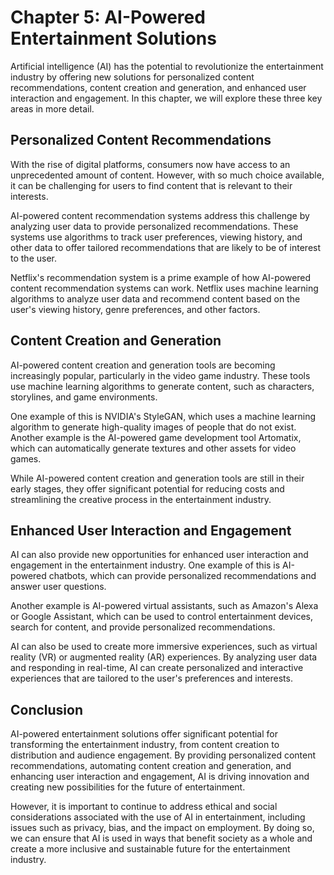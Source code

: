Chapter 5: AI-Powered Entertainment Solutions
=============================================

Artificial intelligence (AI) has the potential to revolutionize the entertainment industry by offering new solutions for personalized content recommendations, content creation and generation, and enhanced user interaction and engagement. In this chapter, we will explore these three key areas in more detail.

Personalized Content Recommendations
------------------------------------

With the rise of digital platforms, consumers now have access to an unprecedented amount of content. However, with so much choice available, it can be challenging for users to find content that is relevant to their interests.

AI-powered content recommendation systems address this challenge by analyzing user data to provide personalized recommendations. These systems use algorithms to track user preferences, viewing history, and other data to offer tailored recommendations that are likely to be of interest to the user.

Netflix's recommendation system is a prime example of how AI-powered content recommendation systems can work. Netflix uses machine learning algorithms to analyze user data and recommend content based on the user's viewing history, genre preferences, and other factors.

Content Creation and Generation
-------------------------------

AI-powered content creation and generation tools are becoming increasingly popular, particularly in the video game industry. These tools use machine learning algorithms to generate content, such as characters, storylines, and game environments.

One example of this is NVIDIA's StyleGAN, which uses a machine learning algorithm to generate high-quality images of people that do not exist. Another example is the AI-powered game development tool Artomatix, which can automatically generate textures and other assets for video games.

While AI-powered content creation and generation tools are still in their early stages, they offer significant potential for reducing costs and streamlining the creative process in the entertainment industry.

Enhanced User Interaction and Engagement
----------------------------------------

AI can also provide new opportunities for enhanced user interaction and engagement in the entertainment industry. One example of this is AI-powered chatbots, which can provide personalized recommendations and answer user questions.

Another example is AI-powered virtual assistants, such as Amazon's Alexa or Google Assistant, which can be used to control entertainment devices, search for content, and provide personalized recommendations.

AI can also be used to create more immersive experiences, such as virtual reality (VR) or augmented reality (AR) experiences. By analyzing user data and responding in real-time, AI can create personalized and interactive experiences that are tailored to the user's preferences and interests.

Conclusion
----------

AI-powered entertainment solutions offer significant potential for transforming the entertainment industry, from content creation to distribution and audience engagement. By providing personalized content recommendations, automating content creation and generation, and enhancing user interaction and engagement, AI is driving innovation and creating new possibilities for the future of entertainment.

However, it is important to continue to address ethical and social considerations associated with the use of AI in entertainment, including issues such as privacy, bias, and the impact on employment. By doing so, we can ensure that AI is used in ways that benefit society as a whole and create a more inclusive and sustainable future for the entertainment industry.
